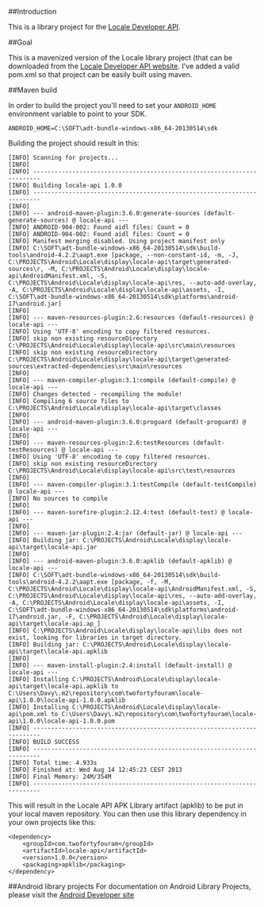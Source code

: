 ##Introduction

This is a library project for the [Locale Developer API](http://www.twofortyfouram.com/developer).

##Goal

This is a mavenized version of the Locale library project (that can be downloaded from the [Locale Developer API website](http://www.twofortyfouram.com/developer). 
I've added a valid pom.xml so that project can be easily built using maven.
 
##Maven build

In order to build the project you'll need to set your ```ANDROID_HOME``` environment variable to point to your SDK.

	ANDROID_HOME=C:\SOFT\adt-bundle-windows-x86_64-20130514\sdk

Building the project should result in this:

	[INFO] Scanning for projects...
	[INFO]                                                                         
	[INFO] ------------------------------------------------------------------------
	[INFO] Building locale-api 1.0.0
	[INFO] ------------------------------------------------------------------------
	[INFO] 
	[INFO] --- android-maven-plugin:3.6.0:generate-sources (default-generate-sources) @ locale-api ---
	[INFO] ANDROID-904-002: Found aidl files: Count = 0
	[INFO] ANDROID-904-002: Found aidl files: Count = 0
	[INFO] Manifest merging disabled. Using project manifest only
	[INFO] C:\SOFT\adt-bundle-windows-x86_64-20130514\sdk\build-tools\android-4.2.2\aapt.exe [package, --non-constant-id, -m, -J, C:\PROJECTS\Android\Locale\display\locale-api\target\generated-sources\r, -M, C:\PROJECTS\Android\Locale\display\locale-api\AndroidManifest.xml, -S, C:\PROJECTS\Android\Locale\display\locale-api\res, --auto-add-overlay, -A, C:\PROJECTS\Android\Locale\display\locale-api\assets, -I, C:\SOFT\adt-bundle-windows-x86_64-20130514\sdk\platforms\android-17\android.jar]
	[INFO] 
	[INFO] --- maven-resources-plugin:2.6:resources (default-resources) @ locale-api ---
	[INFO] Using 'UTF-8' encoding to copy filtered resources.
	[INFO] skip non existing resourceDirectory C:\PROJECTS\Android\Locale\display\locale-api\src\main\resources
	[INFO] skip non existing resourceDirectory C:\PROJECTS\Android\Locale\display\locale-api\target\generated-sources\extracted-dependencies\src\main\resources
	[INFO] 
	[INFO] --- maven-compiler-plugin:3.1:compile (default-compile) @ locale-api ---
	[INFO] Changes detected - recompiling the module!
	[INFO] Compiling 6 source files to C:\PROJECTS\Android\Locale\display\locale-api\target\classes
	[INFO] 
	[INFO] --- android-maven-plugin:3.6.0:proguard (default-proguard) @ locale-api ---
	[INFO] 
	[INFO] --- maven-resources-plugin:2.6:testResources (default-testResources) @ locale-api ---
	[INFO] Using 'UTF-8' encoding to copy filtered resources.
	[INFO] skip non existing resourceDirectory C:\PROJECTS\Android\Locale\display\locale-api\src\test\resources
	[INFO] 
	[INFO] --- maven-compiler-plugin:3.1:testCompile (default-testCompile) @ locale-api ---
	[INFO] No sources to compile
	[INFO] 
	[INFO] --- maven-surefire-plugin:2.12.4:test (default-test) @ locale-api ---
	[INFO] 
	[INFO] --- maven-jar-plugin:2.4:jar (default-jar) @ locale-api ---
	[INFO] Building jar: C:\PROJECTS\Android\Locale\display\locale-api\target\locale-api.jar
	[INFO] 
	[INFO] --- android-maven-plugin:3.6.0:apklib (default-apklib) @ locale-api ---
	[INFO] C:\SOFT\adt-bundle-windows-x86_64-20130514\sdk\build-tools\android-4.2.2\aapt.exe [package, -f, -M, C:\PROJECTS\Android\Locale\display\locale-api\AndroidManifest.xml, -S, C:\PROJECTS\Android\Locale\display\locale-api\res, --auto-add-overlay, -A, C:\PROJECTS\Android\Locale\display\locale-api\assets, -I, C:\SOFT\adt-bundle-windows-x86_64-20130514\sdk\platforms\android-17\android.jar, -F, C:\PROJECTS\Android\Locale\display\locale-api\target\locale-api.ap_]
	[INFO] C:\PROJECTS\Android\Locale\display\locale-api\libs does not exist, looking for libraries in target directory.
	[INFO] Building jar: C:\PROJECTS\Android\Locale\display\locale-api\target\locale-api.apklib
	[INFO] 
	[INFO] --- maven-install-plugin:2.4:install (default-install) @ locale-api ---
	[INFO] Installing C:\PROJECTS\Android\Locale\display\locale-api\target\locale-api.apklib to C:\Users\Davy\.m2\repository\com\twofortyfouram\locale-api\1.0.0\locale-api-1.0.0.apklib
	[INFO] Installing C:\PROJECTS\Android\Locale\display\locale-api\pom.xml to C:\Users\Davy\.m2\repository\com\twofortyfouram\locale-api\1.0.0\locale-api-1.0.0.pom
	[INFO] ------------------------------------------------------------------------
	[INFO] BUILD SUCCESS
	[INFO] ------------------------------------------------------------------------
	[INFO] Total time: 4.933s
	[INFO] Finished at: Wed Aug 14 12:45:23 CEST 2013
	[INFO] Final Memory: 24M/354M
	[INFO] ------------------------------------------------------------------------

This will result in the Locale API APK Library artifact (apklib) to be put in your local maven repository.
You can then use this library dependency in your own projects like this:

	<dependency>
		<groupId>com.twofortyfouram</groupId>
		<artifactId>locale-api</artifactId>
		<version>1.0.0</version>
		<packaging>apklib</packaging>
	</dependency>	
	 
##Android library projects
For documentation on Android Library Projects, please visit the [Android Developer site](http://developer.android.com/guide/developing/eclipse-adt.html#libraryProject)

